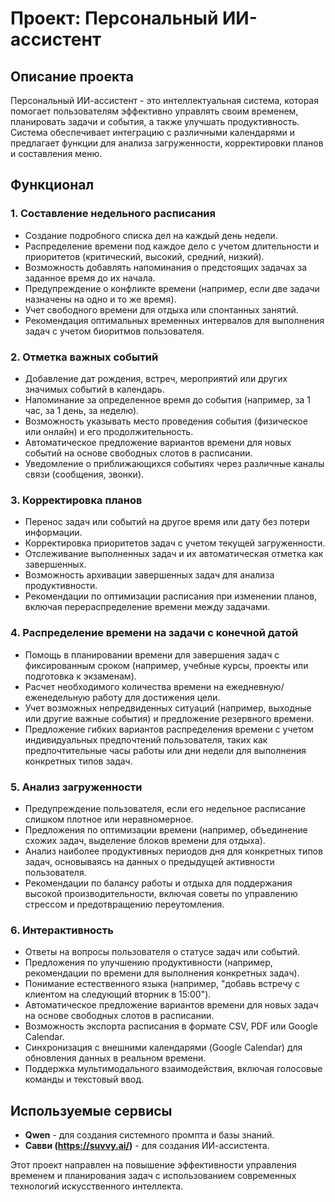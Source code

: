 # Проект: Персональный ИИ-ассистент

## Описание проекта

Персональный ИИ-ассистент - это интеллектуальная система, которая помогает пользователям эффективно управлять своим временем, планировать задачи и события, а также улучшать продуктивность. Система обеспечивает интеграцию с различными календарями и предлагает функции для анализа загруженности, корректировки планов и составления меню.

## Функционал

### 1. Составление недельного расписания
- Создание подробного списка дел на каждый день недели.
- Распределение времени под каждое дело с учетом длительности и приоритетов (критический, высокий, средний, низкий).
- Возможность добавлять напоминания о предстоящих задачах за заданное время до их начала.
- Предупреждение о конфликте времени (например, если две задачи назначены на одно и то же время).
- Учет свободного времени для отдыха или спонтанных занятий.
- Рекомендация оптимальных временных интервалов для выполнения задач с учетом биоритмов пользователя.

### 2. Отметка важных событий
- Добавление дат рождения, встреч, мероприятий или других значимых событий в календарь.
- Напоминание за определенное время до события (например, за 1 час, за 1 день, за неделю).
- Возможность указывать место проведения события (физическое или онлайн) и его продолжительность.
- Автоматическое предложение вариантов времени для новых событий на основе свободных слотов в расписании.
- Уведомление о приближающихся событиях через различные каналы связи (сообщения, звонки).

### 3. Корректировка планов
- Перенос задач или событий на другое время или дату без потери информации.
- Корректировка приоритетов задач с учетом текущей загруженности.
- Отслеживание выполненных задач и их автоматическая отметка как завершенных.
- Возможность архивации завершенных задач для анализа продуктивности.
- Рекомендации по оптимизации расписания при изменении планов, включая перераспределение времени между задачами.

### 4. Распределение времени на задачи с конечной датой
- Помощь в планировании времени для завершения задач с фиксированным сроком (например, учебные курсы, проекты или подготовка к экзаменам).
- Расчет необходимого количества времени на ежедневную/еженедельную работу для достижения цели.
- Учет возможных непредвиденных ситуаций (например, выходные или другие важные события) и предложение резервного времени.
- Предложение гибких вариантов распределения времени с учетом индивидуальных предпочтений пользователя, таких как предпочтительные часы работы или дни недели для выполнения конкретных типов задач.

### 5. Анализ загруженности
- Предупреждение пользователя, если его недельное расписание слишком плотное или неравномерное.
- Предложения по оптимизации времени (например, объединение схожих задач, выделение блоков времени для отдыха).
- Анализ наиболее продуктивных периодов дня для конкретных типов задач, основываясь на данных о предыдущей активности пользователя.
- Рекомендации по балансу работы и отдыха для поддержания высокой производительности, включая советы по управлению стрессом и предотвращению переутомления.

### 6. Интерактивность
- Ответы на вопросы пользователя о статусе задач или событий.
- Предложения по улучшению продуктивности (например, рекомендации по времени для выполнения конкретных задач).
- Понимание естественного языка (например, "добавь встречу с клиентом на следующий вторник в 15:00").
- Автоматическое предложение вариантов времени для новых задач на основе свободных слотов в расписании.
- Возможность экспорта расписания в формате CSV, PDF или Google Calendar.
- Синхронизация с внешними календарями (Google Calendar) для обновления данных в реальном времени.
- Поддержка мультимодального взаимодействия, включая голосовые команды и текстовый ввод.

## Используемые сервисы

- **Qwen** - для создания системного промпта и базы знаний.
- **Савви (https://suvvy.ai/)** - для создания ИИ-ассистента.

Этот проект направлен на повышение эффективности управления временем и планирования задач с использованием современных технологий искусственного интеллекта.
